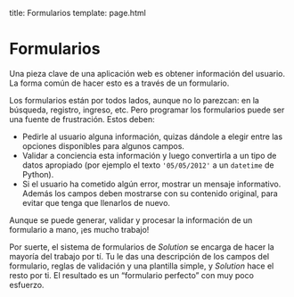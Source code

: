title: Formularios
template: page.html


# Formularios

Una pieza clave de una aplicación web es obtener información del usuario. La forma común de hacer esto es a través de un formulario.

Los formularios están por todos lados, aunque no lo parezcan: en la búsqueda, registro, ingreso, etc. Pero programar los formularios puede ser una fuente de frustración. Estos deben:

* Pedirle al usuario alguna información, quizas dándole a elegir entre las opciones disponibles para algunos campos.
* Validar a conciencia esta información y luego convertirla a un tipo de datos apropiado (por ejemplo el texto `'05/05/2012'` a un `datetime` de Python).
* Si el usuario ha cometido algún error, mostrar un mensaje informativo.
Además los campos deben mostrarse con su contenido original, para evitar que tenga que llenarlos de nuevo.

Aunque se puede generar, validar y procesar la información de un formulario a mano, ¡es mucho trabajo!

Por suerte, el sistema de formularios de _Solution_ se encarga de hacer la mayoría del trabajo por tí. Tu le das una descripción de los campos del formulario, reglas de validación y una plantilla simple, y *Solution* hace el resto por ti. El resultado es un “formulario perfecto” con muy poco esfuerzo.




